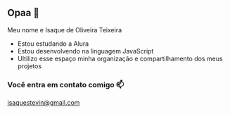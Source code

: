 ## Opaa 🥇

Meu nome e Isaque de Oliveira Teixeira

- Estou estudando a Alura
- Estou desenvolvendo na linguagem JavaScript
- Ultilizo esse espaço minha organização e compartilhamento dos meus projetos

### Você entra em contato comigo 📫

isaquestevin@gmail.com
